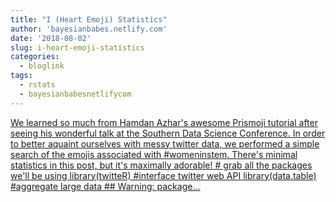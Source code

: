 ```yaml
---
title: "I (Heart Emoji) Statistics"
author: 'bayesianbabes.netlify.com'
date: '2018-08-02'
slug: i-heart-emoji-statistics
categories:
  - bloglink
tags:
  - rstats
  - bayesianbabesnetlifycom
---
```


[We learned so much from Hamdan Azhar's awesome Prismoji tutorial after seeing his wonderful talk at the Southern Data Science Conference. In order to better aquaint ourselves with messy twitter data, we performed a simple search of the emojis associated with #womeninstem. There's minimal statistics in this post, but it's maximally adorable! # grab all the packages we'll be using library(twitteR) #interface twitter web API library(data.table) #aggregate large data ## Warning: package...<click to read more>](https://bayesianbabes.netlify.com/post/i-heart-emoji-statistics/)

